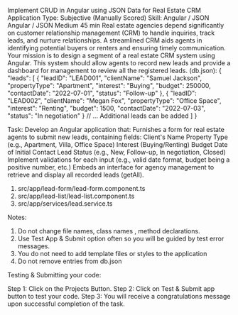 Implement CRUD in Angular using JSON Data for Real Estate CRM Application
Type: Subjective (Manually Scored)
Skill: Angular / JSON
Angular / JSON
Medium
45 min
Real estate agencies depend significantly on customer relationship management (CRM) to handle inquiries, track leads, and nurture relationships. A streamlined CRM aids agents in identifying potential buyers or renters and ensuring timely communication. Your mission is to design a segment of a real estate CRM system using Angular. This system should allow agents to record new leads and provide a dashboard for management to review all the registered leads.
(db.json):
{
  "leads": [
    {
      "leadID": "LEAD001",
      "clientName": "Samuel Jackson",
      "propertyType": "Apartment",
      "interest": "Buying",
      "budget": 250000,
      "contactDate": "2022-07-01",
      "status": "Follow-up"
    },
    {
      "leadID": "LEAD002",
      "clientName": "Megan Fox",
      "propertyType": "Office Space",
      "interest": "Renting",
      "budget": 1500,
      "contactDate": "2022-07-03",
      "status": "In negotiation"
    }
    // ... Additional leads can be added
  ]
}


Task:
Develop an Angular application that:
Furnishes a form for real estate agents to submit new leads, containing fields:
Client's Name
Property Type (e.g., Apartment, Villa, Office Space)
Interest (Buying/Renting)
Budget
Date of Initial Contact
Lead Status (e.g., New, Follow-up, In negotiation, Closed)
Implement validations for each input (e.g., valid date format, budget being a positive number, etc.)
Embeds an interface for agency management to retrieve and display all recorded leads (getAll).


1. src/app/lead-form/lead-form.component.ts
2. src/app/lead-list/lead-list.component.ts
3. src/app/services/lead.service.ts

Notes:

1. Do not change file names, class names , method declarations.
2. Use Test App & Submit option often so you will be guided by test error messages.
3. You do not need to add template files or styles to the application
4. Do not remove entries from db.json

Testing & Submitting your code:

Step 1: Click on the Projects Button.
Step 2: Click on Test & Submit app button to test your code.
Step 3: You will receive a congratulations message upon successful completion of the task.

